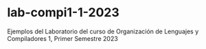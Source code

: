 # lab-compi1-1-2023
Ejemplos del Laboratorio del curso de Organización de Lenguajes y Compiladores 1, Primer Semestre 2023
